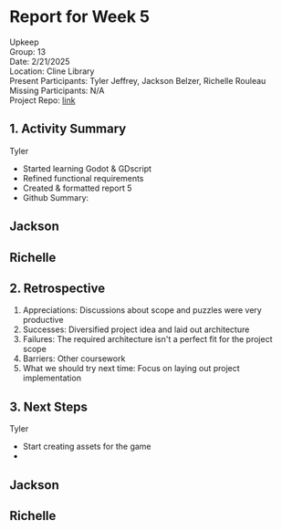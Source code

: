 # Report for Week 5
Upkeep <br />
Group: 13<br />
Date: 2/21/2025<br />
Location: Cline Library<br />
Present Participants: Tyler Jeffrey, Jackson Belzer, Richelle Rouleau<br />
Missing Participants: N/A<br />
Project Repo: [link](https://github.com/TJeffrey237/CS386Project.git)

## 1. Activity Summary
Tyler
- Started learning Godot & GDscript
- Refined functional requirements
- Created & formatted report 5
- Github Summary: 

Jackson
- 

Richelle
- 

## 2. Retrospective
1. Appreciations: Discussions about scope and puzzles were very productive
2. Successes: Diversified project idea and laid out architecture
3. Failures: The required architecture isn't a perfect fit for the project scope
4. Barriers: Other coursework
5. What we should try next time: Focus on laying out project implementation

## 3. Next Steps
Tyler
- Start creating assets for the game
- 

Jackson
- 

Richelle
- 
